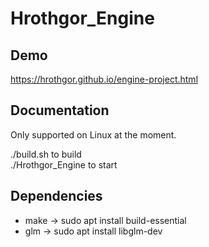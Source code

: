 # Hrothgor_Engine

## Demo

https://hrothgor.github.io/engine-project.html

## Documentation

Only supported on Linux at the moment. 

./build.sh to build<br>
./Hrothgor_Engine to start

## Dependencies

* make -> sudo apt install build-essential
* glm -> sudo apt install libglm-dev